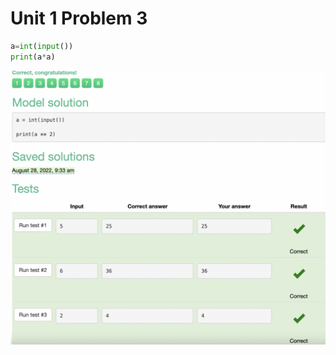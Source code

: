 # Unit 1 Problem 3
```.py
a=int(input())
print(a*a)
```
![Tests passed](https://github.com/AleksandarDzudzevic/Unit-1/blob/main/Unit1Problem3.png)
